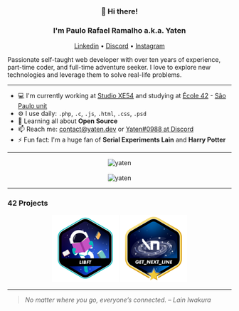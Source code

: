 
<h3 align="center">👋 Hi there!</h3>
<h3 align="center">I'm Paulo Rafael Ramalho a.k.a. Yaten</h3>
<p align="center">
  <a href="https://www.linkedin.com/in/prafaelramalho/">Linkedin</a> •
  <a href="https://discordapp.com/users/184121880695799808">Discord</a> •
  <a href="https://www.instagram.com/xyaten/">Instagram</a>
</p>

Passionate self-taught web developer with over ten years of experience, part-time coder, and full-time adventure seeker. I love to explore new technologies and leverage them to solve real-life problems.

---

- 💻 I'm currently working at [Studio XE54](https://xe54.pro/) and studying at [École 42](https://www.42.fr/) - [São Paulo unit](https://www.42sp.org.br/)
- ⚙️ I use daily: `.php`, `.c`, `.js`, `.html`, `.css`, `.psd`
- 🌱 Learning all about **Open Source**
- 📫 Reach me: contact@yaten.dev or [Yaten#0988 at Discord](https://discordapp.com/users/184121880695799808)
- ⚡️ Fun fact: I'm a huge fan of **Serial Experiments Lain** and **Harry Potter**

---

<p align="center">
  <img src="https://github-profile-trophy.vercel.app/?username=yaten&title=Commit,Followers&theme=onedark&row=1&column=2&no-bg=true&margin-w=15&no-frame=true" alt="yaten" /></a>
  <br>
  <br>
  <img src="https://github-readme-streak-stats.herokuapp.com/?user=Yaten&theme=dracula&hide_border=true" alt="yaten" /></a>
</p>

---
### 42 Projects
<p align="center">
  <a href="https://github.com/Yaten/42-libft"><img src="img/libft.png" alt="libft 115/100"></a>
  <a href="https://github.com/Yaten/42-get_next_line"><img src="img/gnl.png" alt="GNL 125/100"></a>
</p>

---

> *No matter where you go, everyone’s connected. – Lain Iwakura*

<!--
**Yaten/Yaten** is a ✨ _special_ ✨ repository because its `README.md` (this file) appears on your GitHub profile.

Here are some ideas to get you started:

- 🔭 I’m currently working on ...
- 🌱 I’m currently learning ...
- 👯 I’m looking to collaborate on ...
- 🤔 I’m looking for help with ...
- 💬 Ask me about ...
- 📫 How to reach me: ...
- 😄 Pronouns: ...
- ⚡ Fun fact: ...
-->
